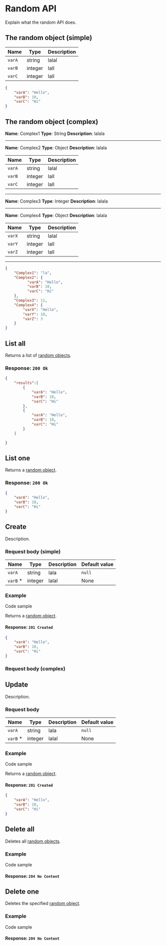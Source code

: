 # Random API

Explain what  the random API does.

## The random object (simple)

|Name|Type|Description|
|---|-----|-----------|
|`varA`|string|lalal|
|`varB`|integer|lall|
|`varC`|integer|lall|

```json
{
    "varA": "Hello",
    "varB": 10,
    "varC": "Hi"
}
```

## The random object (complex)

**Name**: Complex1
**Type**: String
**Description**: lalala

***

**Name**: Complex2
**Type**: Object
**Description**: lalala

|Name|Type|Description|
|---|-----|-----------|
|`varA`|string|lalal|
|`varB`|integer|lall|
|`varC`|integer|lall|

***

**Name**: Complex3
**Type**: Integer
**Description**: lalala

***

**Name**: Complex4
**Type**: Object
**Description**: lalala

|Name|Type|Description|
|---|-----|-----------|
|`varX`|string|lalal|
|`varY`|integer|lall|
|`varZ`|integer|lall|

***

```json
{
    "Complex1": "la",
    "Complex2": {
          "varA": "Hello",
          "varB": 10,
          "varC": "Hi"
    },
    "Complex3": 11,
    "Complex4": {
        "varX": "Hello",
        "varY": 10,
        "varZ": 3
    }  
}
```

## List all

<RouteHighlighter method="GET" route="/random"/>

Returns a list of [random objects](#the-random-object).

### Response: `200 Ok`

```json
{
    "results":[
        {
            "varA": "Hello",
            "varB": 10,
            "varC": "Hi"
        },
        {
            "varA": "Hello",
            "varB": 10,
            "varC": "Hi"
        }
    ]
    
}
```

## List one

<RouteHighlighter method="GET" route="/random/:random"/>

Returns a [random object](#the-random-object).

### Response: `200 Ok`

```json
{
    "varA": "Hello",
    "varB": 10,
    "varC": "Hi"
}
```

## Create

<RouteHighlighter method="POST" route="/random"/>

Description.

### Request body (simple)

|Name|Type|Description|Default value|
|---|-----|-----------|-------------|
|`varA` |string | lala|`null`|
|`varB` *|integer|lalal|None|

### Example

Code sample

Returns a [random object](#the-random-object).

#### Response: `201 Created`

```json
{
    "varA": "Hello",
    "varB": 10,
    "varC": "Hi"
}
```

### Request body (complex)



## Update

<RouteHighlighter method="PATCH" route="/random/:random"/>

Description.

### Request body

|Name|Type|Description|Default value|
|---|-----|-----------|-------------|
|`varA` |string | lala|`null`|
|`varB` *|integer|lalal|None|

### Example

Code sample

Returns a [random object](#the-random-object).

#### Response: `201 Created`

```json
{
    "varA": "Hello",
    "varB": 10,
    "varC": "Hi"
}
```

## Delete all

<RouteHighlighter method="DELETE" route="/random"/>

Deletes all [random objects](#the-random-object).

### Example

Code sample

#### Response: `204 No Content`

## Delete one

<RouteHighlighter method="DELETE" route="/random/:random"/>

Deletes the specified [random object](#the-random-object).

### Example

Code sample

#### Response: `204 No Content`
